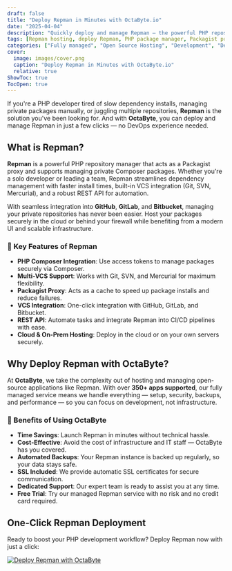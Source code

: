 ```yaml
---
draft: false
title: "Deploy Repman in Minutes with OctaByte.io"
date: "2025-04-04"
description: "Quickly deploy and manage Repman — the powerful PHP repository manager — using OctaByte’s fully managed infrastructure. Enjoy faster Composer installs, private repo support, automated backups, and more."
tags: [Repman hosting, deploy Repman, PHP package manager, Packagist proxy, Composer private repo, GitHub integration, Repman OctaByte, managed Repman server, open-source PHP tools, PHP development tools hosting]
categories: ["Fully managed", "Open Source Hosting", "Development", "Dev Tools", "Repman"]
cover:
  image: images/cover.png
  caption: "Deploy Repman in Minutes with OctaByte.io"
  relative: true
ShowToc: true
TocOpen: true
---
```


If you're a PHP developer tired of slow dependency installs, managing private packages manually, or juggling multiple repositories, **Repman** is the solution you've been looking for. And with **OctaByte**, you can deploy and manage Repman in just a few clicks — no DevOps experience needed.

## What is Repman?

**Repman** is a powerful PHP repository manager that acts as a Packagist proxy and supports managing private Composer packages. Whether you're a solo developer or leading a team, Repman streamlines dependency management with faster install times, built-in VCS integration (Git, SVN, Mercurial), and a robust REST API for automation.

With seamless integration into **GitHub**, **GitLab**, and **Bitbucket**, managing your private repositories has never been easier. Host your packages securely in the cloud or behind your firewall while benefiting from a modern UI and scalable infrastructure.

### 🔧 Key Features of Repman

- **PHP Composer Integration**: Use access tokens to manage packages securely via Composer.
- **Multi-VCS Support**: Works with Git, SVN, and Mercurial for maximum flexibility.
- **Packagist Proxy**: Acts as a cache to speed up package installs and reduce failures.
- **VCS Integration**: One-click integration with GitHub, GitLab, and Bitbucket.
- **REST API**: Automate tasks and integrate Repman into CI/CD pipelines with ease.
- **Cloud & On-Prem Hosting**: Deploy in the cloud or on your own servers securely.

## Why Deploy Repman with OctaByte?

At **OctaByte**, we take the complexity out of hosting and managing open-source applications like Repman. With over **350+ apps supported**, our fully managed service means we handle everything — setup, security, backups, and performance — so you can focus on development, not infrastructure.

### 🚀 Benefits of Using OctaByte

- **Time Savings**: Launch Repman in minutes without technical hassle.
- **Cost-Effective**: Avoid the cost of infrastructure and IT staff — OctaByte has you covered.
- **Automated Backups**: Your Repman instance is backed up regularly, so your data stays safe.
- **SSL Included**: We provide automatic SSL certificates for secure communication.
- **Dedicated Support**: Our expert team is ready to assist you at any time.
- **Free Trial**: Try our managed Repman service with no risk and no credit card required.

## One-Click Repman Deployment

Ready to boost your PHP development workflow? Deploy Repman now with just a click:

[![Deploy Repman with OctaByte](/images/deploy-on-octabyte.png)](https://octabyte.io/fully-managed-open-source-services/development/dev-tools/repman)